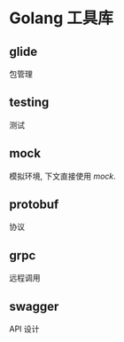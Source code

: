 # Golang 工具库

## glide

包管理

## testing

测试

## mock

模拟环境, 下文直接使用 *mock*.

## protobuf

协议

## grpc

远程调用

## swagger

API 设计
